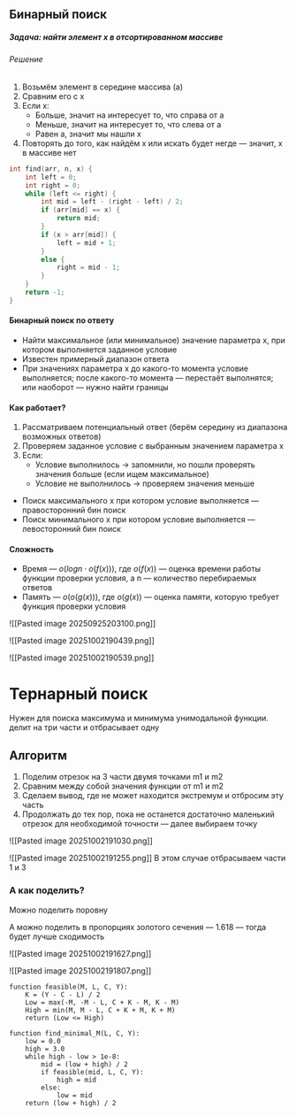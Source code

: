 ## Бинарный поиск

##### Задача: найти элемент x в отсортированном массиве
###### Решение

1. Возьмём элемент в середине массива (а)
2. Сравним его с x
3. Если x:
	- Больше, значит на интересует то, что справа от a
	- Меньше, значит на интересует то, что слева от a
	- Равен a, значит мы нашли x
4. Повторять до того, как найдём x или искать будет негде — значит, x в массиве нет

```c++
int find(arr, n, x) {
	int left = 0;
	int right = 0;
	while (left <= right) {
		int mid = left - (right - left) / 2;
		if (arr[mid] == x) {
			return mid;
		} 
		if (x > arr[mid]) {
			left = mid + 1;
		}
		else {
			right = mid - 1;
		}
	}
	return -1;
}
```
#### Бинарный поиск по ответу
- Найти максимальное (или минимальное) значение параметра x, при котором выполняется заданное условие 
- Известен примерный диапазон ответа
- При значениях параметра x до какого-то момента условие выполняется; после какого-то момента — перестаёт выполнятся; или наоборот — нужно найти границы
#### Как работает?
1. Рассматриваем потенциальный ответ (берём середину из диапазона возможных ответов)
2. Проверяем заданное условие с выбранным значением параметра x
3. Если:
	- Условие выполнилось -> запомнили, но пошли проверять значения больше (если ищем максимальное)
	- Условие не выполнилось -> проверяем значения меньше
- Поиск максимального x при котором условие выполняется — правосторонний бин поиск
- Поиск минимального x при котором условие выполняется — левосторонний бин поиск
#### Сложность
- Время — $o(log n ⋅ o(f(x)))$, где $o(f(x))$ — оценка времени работы функции проверки условия, а n — количество перебираемых ответов
- Память — $o(o(g(x)))$, где $o(g(x))$ — оценка памяти, которую требует функция проверки условия

![[Pasted image 20250925203100.png]]

![[Pasted image 20251002190439.png]]

![[Pasted image 20251002190539.png]]
# Тернарный поиск

Нужен для поиска максимума и минимума унимодальной функции. делит на три части и отбрасывает одну

## Алгоритм

1. Поделим отрезок на 3 части двумя точками m1 и m2
2. Сравним между собой значения функции от m1 и m2
3. Сделаем вывод, где не может находится экстремум и отбросим эту часть 
4. Продолжать до тех пор, пока не останется достаточно маленький отрезок для необходимой точности — далее выбираем точку

![[Pasted image 20251002191030.png]]

![[Pasted image 20251002191255.png]]
В этом случае отбрасываем части 1 и 3
### А как поделить?

Можно поделить поровну

А можно поделить в пропорциях золотого сечения — 1.618 — тогда будет лучше сходимость

![[Pasted image 20251002191627.png]]

![[Pasted image 20251002191807.png]]

```text
function feasible(M, L, C, Y):
    K = (Y - C - L) / 2
    Low = max(-M, -M - L, C + K - M, K - M)
    High = min(M, M - L, C + K + M, K + M)
    return (Low <= High)

function find_minimal_M(L, C, Y):
    low = 0.0
    high = 3.0
    while high - low > 1e-8:
        mid = (low + high) / 2
        if feasible(mid, L, C, Y):
            high = mid
        else:
            low = mid
    return (low + high) / 2
```